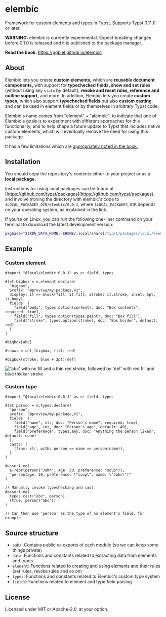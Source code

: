 # elembic
Framework for custom elements and types in Typst. Supports Typst 0.11.0 or later.

**WARNING:** elembic is currently experimental. Expect breaking changes before 0.1.0 is released and it is published to the package manager.

**Read the book:** https://pgbiel.github.io/elembic

## About

Elembic lets you create **custom elements,** which are **reusable document components,** with support for **typechecked fields, show and set rules** (without using any `state` by default), **revoke and reset rules, reference and outline support,** and more. In addition, Elembic lets you create **custom types,** which also support **typechecked fields** but also **custom casting**, and can be used in element fields or by themselves in arbitrary Typst code.

Elembic's name comes from "element" + "alembic", to indicate that one of Elembic's goals is to experiment with different approaches for this functionality, and to help shape a future update to Typst that includes native custom elements, which will eventually remove the need for using this package.

It has a few limitations which are [appropriately noted in the book.](https://pgbiel.github.io/elembic/about/limitations.html)

## Installation

You should copy the repository's contents either to your project or as a **local package.**

Instructions for using local packages can be found at [https://github.com/typst/packages](https://github.com/typst/packages), and involve
moving the directory with elembic's code to `$LOCAL_PACKAGES_DIR/elembic/0.0.1`, where `$LOCAL_PACKAGES_DIR`
depends on your operating system, as explained in the link.

If you're on Linux, you can run the following one-liner command on your terminal to download the latest development version:

```sh
pkgbase="${XDG_DATA_HOME:-$HOME/.local/share}/typst/packages/local/elembic" && mkdir -p "$pkgbase/0.0.1" && curl -L https://github.com/PgBiel/elembic/archive/main.tar.gz | tar xz --strip-components=1 --directory="$pkgbase/0.0.1"
```

## Example

### Custom element

```typ
#import "@local/elembic:0.0.1" as e: field, types

#let bigbox = e.element.declare(
  "bigbox",
  prefix: "@preview/my-package,v1",
  display: it => block(fill: it.fill, stroke: it.stroke, inset: 5pt, it.body),
  fields: (
    field("body", types.option(content), doc: "Box contents", required: true),
    field("fill", types.option(types.paint), doc: "Box fill"),
    field("stroke", types.option(stroke), doc: "Box border", default: red)
  )
)

#bigbox[abc]

#show: e.set_(bigbox, fill: red)

#bigbox(stroke: blue + 2pt)[def]
```

!['abc' with no fill and a thin red stroke, followed by 'def' with red fill and blue thicker stroke](https://github.com/user-attachments/assets/c852cfcd-c0de-446a-999b-5ecaa44809b7)

### Custom type

```typ
#import "@local/elembic:0.0.1" as e: field, types

#let person = e.types.declare(
  "person",
  prefix: "@preview/my-package,v1",
  fields: (
    field("name", str, doc: "Person's name", required: true),
    field("age", int, doc: "Person's age", default: 40),
    field("preference", types.any, doc: "Anything the person likes", default: none)
  ),
  casts: (
    (from: str, with: person => name => person(name)),
  )
)

#assert.eq(
  e.repr(person("John", age: 50, preference: "soup")),
  "person(age: 50, preference: \"soup\", name: \"John\")"
)

// Manually invoke typechecking and cast
#assert.eq(
  types.cast("abc", person),
  (true, person("abc"))
)

// Can then use 'person' as the type of an element's field, for example
```

## Source structure

- `pub/`: Contains public re-exports of each module (so we can keep some things private)
- `data`: Functions and constants related to extracting data from elements and types
- `element`: Functions related to creating and using elements and their rules (set rules, revoke rules and so on)
- `types`: Functions and constants related to Elembic's custom type system
- `fields`: Functions related to element and type field parsing

## License

Licensed under MIT or Apache-2.0, at your option.
